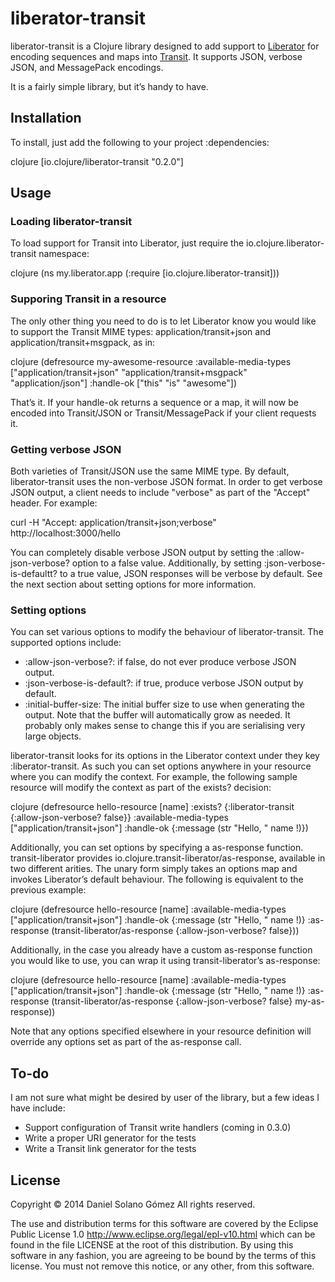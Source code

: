 # liberator-transit

liberator-transit is a Clojure library designed to add support to
[Liberator][liberator] for encoding sequences and maps into [Transit][transit].
It supports JSON, verbose JSON, and MessagePack encodings.

It is a fairly simple library, but it’s handy to have.

  [liberator]: http://clojure-liberator.github.io/liberator/
  [transit]: https://github.com/cognitect/transit-format

## Installation

To install, just add the following to your project :dependencies:

clojure
[io.clojure/liberator-transit "0.2.0"]



## Usage

### Loading liberator-transit

To load support for Transit into Liberator, just require the
io.clojure.liberator-transit namespace:

clojure
(ns my.liberator.app
  (:require [io.clojure.liberator-transit]))



### Supporing Transit in a resource

The only other thing you need to do is to let Liberator know you would like to
support the Transit MIME types: application/transit+json and
application/transit+msgpack, as in:


clojure
(defresource my-awesome-resource
  :available-media-types ["application/transit+json"
                          "application/transit+msgpack"
                          "application/json"]
  :handle-ok ["this" "is" "awesome"])


That’s it.  If your handle-ok returns a sequence or a map, it will now be
encoded into Transit/JSON or Transit/MessagePack if your client requests it.


### Getting verbose JSON

Both varieties of Transit/JSON use the same MIME type.  By default,
liberator-transit uses the non-verbose JSON format.  In order to get verbose
JSON output, a client needs to include "verbose" as part of the "Accept"
header.  For example:


curl -H "Accept: application/transit+json;verbose" \
    http://localhost:3000/hello


You can completely disable verbose JSON output by setting the
:allow-json-verbose? option to a false value.  Additionally, by setting
:json-verbose-is-defaultt? to a true value, JSON responses will be verbose by
default.  See the next section about setting options for more information.

### Setting options

You can set various options to modify the behaviour of liberator-transit.
The supported options include:

* :allow-json-verbose?: if false, do not ever produce verbose JSON output.
* :json-verbose-is-default?: if true, produce verbose JSON output by default.
* :initial-buffer-size: The initial buffer size to use when generating the
  output.  Note that the buffer will automatically grow as needed.  It probably
  only makes sense to change this if you are serialising very large objects.

liberator-transit looks for its options in the Liberator context under they key
:liberator-transit.  As such you can set options anywhere in your resource
where you can modify the context.  For example, the following sample resource
will modify the context as part of the exists? decision:

clojure
(defresource hello-resource [name]
  :exists? {:liberator-transit {:allow-json-verbose? false}}
  :available-media-types ["application/transit+json"]
  :handle-ok {:message (str "Hello, " name \!)})


Additionally, you can set options by specifying a as-response function.
transit-liberator provides io.clojure.transit-liberator/as-response,
available in two different arities.  The unary form simply takes an options map
and invokes Liberator’s default behaviour.  The following is equivalent to the
previous example:

clojure
(defresource hello-resource [name]
  :available-media-types ["application/transit+json"]
  :handle-ok {:message (str "Hello, " name \!)}
  :as-response (transit-liberator/as-response
                 {:allow-json-verbose? false}))


Additionally, in the case you already have a custom as-response function you
would like to use, you can wrap it using transit-liberator’s as-response:

clojure
(defresource hello-resource [name]
  :available-media-types ["application/transit+json"]
  :handle-ok {:message (str "Hello, " name \!)}
  :as-response (transit-liberator/as-response
                 {:allow-json-verbose? false}
                 my-as-response))


Note that any options specified elsewhere in your resource definition will
override any options set as part of the as-response call.


## To-do

I am not sure what might be desired by user of the library, but a few ideas I
have include:

* Support configuration of Transit write handlers (coming in 0.3.0)
* Write a proper URI generator for the tests
* Write a Transit link generator for the tests

## License

Copyright © 2014 Daniel Solano Gómez
All rights reserved.

The use and distribution terms for this software are covered by the Eclipse
Public License 1.0 <http://www.eclipse.org/legal/epl-v10.html> which can
be found in the file LICENSE at the root of this distribution.  By using this
software in any fashion, you are agreeing to be bound by the terms of this
license.  You must not remove this notice, or any other, from this software.
